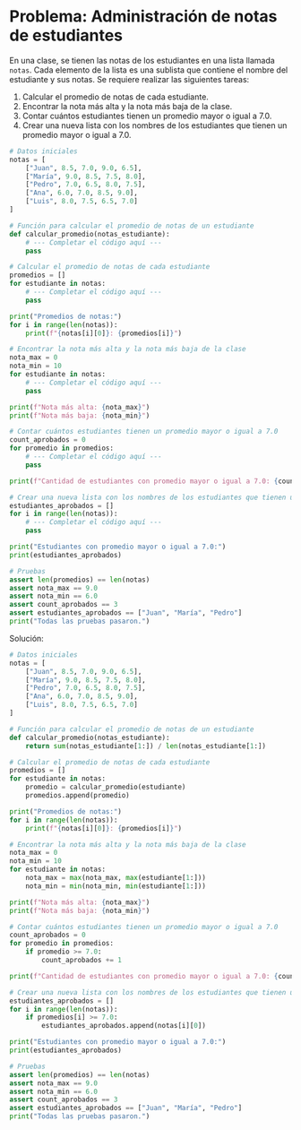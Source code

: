 # Problema: Administración de notas de estudiantes

En una clase, se tienen las notas de los estudiantes en una lista llamada `notas`. Cada elemento de la lista es una sublista que contiene el nombre del estudiante y sus notas. Se requiere realizar las siguientes tareas:

1. Calcular el promedio de notas de cada estudiante.
2. Encontrar la nota más alta y la nota más baja de la clase.
3. Contar cuántos estudiantes tienen un promedio mayor o igual a 7.0.
4. Crear una nueva lista con los nombres de los estudiantes que tienen un promedio mayor o igual a 7.0.

```python
# Datos iniciales
notas = [
    ["Juan", 8.5, 7.0, 9.0, 6.5],
    ["María", 9.0, 8.5, 7.5, 8.0],
    ["Pedro", 7.0, 6.5, 8.0, 7.5],
    ["Ana", 6.0, 7.0, 8.5, 9.0],
    ["Luis", 8.0, 7.5, 6.5, 7.0]
]

# Función para calcular el promedio de notas de un estudiante
def calcular_promedio(notas_estudiante):
    # --- Completar el código aquí ---
    pass

# Calcular el promedio de notas de cada estudiante
promedios = []
for estudiante in notas:
    # --- Completar el código aquí ---
    pass

print("Promedios de notas:")
for i in range(len(notas)):
    print(f"{notas[i][0]}: {promedios[i]}")

# Encontrar la nota más alta y la nota más baja de la clase
nota_max = 0
nota_min = 10
for estudiante in notas:
    # --- Completar el código aquí ---
    pass

print(f"Nota más alta: {nota_max}")
print(f"Nota más baja: {nota_min}")

# Contar cuántos estudiantes tienen un promedio mayor o igual a 7.0
count_aprobados = 0
for promedio in promedios:
    # --- Completar el código aquí ---
    pass

print(f"Cantidad de estudiantes con promedio mayor o igual a 7.0: {count_aprobados}")

# Crear una nueva lista con los nombres de los estudiantes que tienen un promedio mayor o igual a 7.0
estudiantes_aprobados = []
for i in range(len(notas)):
    # --- Completar el código aquí ---
    pass

print("Estudiantes con promedio mayor o igual a 7.0:")
print(estudiantes_aprobados)

# Pruebas
assert len(promedios) == len(notas)
assert nota_max == 9.0
assert nota_min == 6.0
assert count_aprobados == 3
assert estudiantes_aprobados == ["Juan", "María", "Pedro"]
print("Todas las pruebas pasaron.")
```

Solución:

```python
# Datos iniciales
notas = [
    ["Juan", 8.5, 7.0, 9.0, 6.5],
    ["María", 9.0, 8.5, 7.5, 8.0],
    ["Pedro", 7.0, 6.5, 8.0, 7.5],
    ["Ana", 6.0, 7.0, 8.5, 9.0],
    ["Luis", 8.0, 7.5, 6.5, 7.0]
]

# Función para calcular el promedio de notas de un estudiante
def calcular_promedio(notas_estudiante):
    return sum(notas_estudiante[1:]) / len(notas_estudiante[1:])

# Calcular el promedio de notas de cada estudiante
promedios = []
for estudiante in notas:
    promedio = calcular_promedio(estudiante)
    promedios.append(promedio)

print("Promedios de notas:")
for i in range(len(notas)):
    print(f"{notas[i][0]}: {promedios[i]}")

# Encontrar la nota más alta y la nota más baja de la clase
nota_max = 0
nota_min = 10
for estudiante in notas:
    nota_max = max(nota_max, max(estudiante[1:]))
    nota_min = min(nota_min, min(estudiante[1:]))

print(f"Nota más alta: {nota_max}")
print(f"Nota más baja: {nota_min}")

# Contar cuántos estudiantes tienen un promedio mayor o igual a 7.0
count_aprobados = 0
for promedio in promedios:
    if promedio >= 7.0:
        count_aprobados += 1

print(f"Cantidad de estudiantes con promedio mayor o igual a 7.0: {count_aprobados}")

# Crear una nueva lista con los nombres de los estudiantes que tienen un promedio mayor o igual a 7.0
estudiantes_aprobados = []
for i in range(len(notas)):
    if promedios[i] >= 7.0:
        estudiantes_aprobados.append(notas[i][0])

print("Estudiantes con promedio mayor o igual a 7.0:")
print(estudiantes_aprobados)

# Pruebas
assert len(promedios) == len(notas)
assert nota_max == 9.0
assert nota_min == 6.0
assert count_aprobados == 3
assert estudiantes_aprobados == ["Juan", "María", "Pedro"]
print("Todas las pruebas pasaron.")
```
